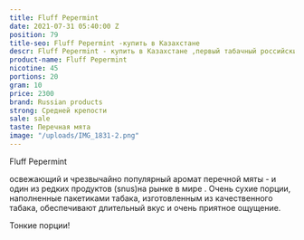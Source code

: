 ```yaml
---
title: Fluff Pepermint
date: 2021-07-31 05:40:00 Z
position: 79
title-seo: Fluff Pepermint -купить в Казахстане
descr: Fluff Pepermint - купить в Казахстане ,первый табачный российский продукт
product-name: Fluff Pepermint
nicotine: 45
portions: 20
gram: 10
price: 2300
brand: Russian products
strong: Средней крепости
sale: sale
taste: Перечная мята
image: "/uploads/IMG_1831-2.png"
---
```


Fluff Pepermint 

 освежающий и чрезвычайно популярный аромат перечной мяты - и  один из редких продуктов (snus)на рынке в мире . Очень сухие порции, наполненные пакетиками табака, изготовленным из качественного табака, обеспечивают длительный вкус и очень приятное ощущение.

Тонкие порции!